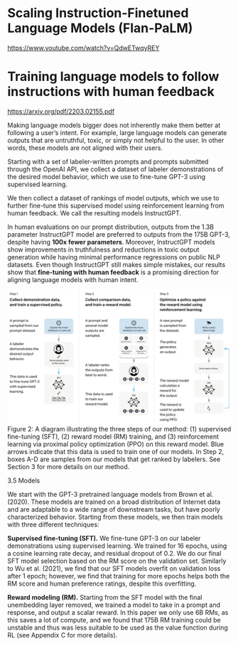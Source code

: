 # Scaling Instruction-Finetuned Language Models (Flan-PaLM)
https://www.youtube.com/watch?v=QdwETwqyREY

# Training language models to follow instructions with human feedback
https://arxiv.org/pdf/2203.02155.pdf

Making language models bigger does not inherently make them better at following
a user’s intent. For example, large language models can generate outputs that
are untruthful, toxic, or simply not helpful to the user. In other words, these
models are not aligned with their users. 

Starting with a set of labeler-written prompts and prompts
submitted through the OpenAI API, we collect a dataset of labeler demonstrations
of the desired model behavior, which we use to fine-tune GPT-3 using supervised
learning.

We then collect a dataset of rankings of model outputs, which we use to
further fine-tune this supervised model using reinforcement learning from human
feedback. We call the resulting models InstructGPT.

In human evaluations on
our prompt distribution, outputs from the 1.3B parameter InstructGPT model are
preferred to outputs from the 175B GPT-3, despite having __100x fewer parameters__.
Moreover, InstructGPT models show improvements in truthfulness and reductions
in toxic output generation while having minimal performance regressions on public
NLP datasets. Even though InstructGPT still makes simple mistakes, our results
show that __fine-tuning with human feedback__ is a promising direction for aligning
language models with human intent.

![](files/lec02-r09.jpg)
Figure 2: A diagram illustrating the three steps of our method: (1) supervised fine-tuning (SFT), (2)
reward model (RM) training, and (3) reinforcement learning via proximal policy optimization (PPO)
on this reward model. Blue arrows indicate that this data is used to train one of our models. In Step 2,
boxes A-D are samples from our models that get ranked by labelers. See Section 3 for more details
on our method.

3.5 Models

We start with the GPT-3 pretrained language models from Brown et al. (2020). These models are
trained on a broad distribution of Internet data and are adaptable to a wide range of downstream tasks,
but have poorly characterized behavior. Starting from these models, we then train models with three
different techniques:

__Supervised fine-tuning (SFT).__ We fine-tune GPT-3 on our labeler demonstrations using supervised
learning. We trained for 16 epochs, using a cosine learning rate decay, and residual dropout of 0.2.
We do our final SFT model selection based on the RM score on the validation set. Similarly to Wu
et al. (2021), we find that our SFT models overfit on validation loss after 1 epoch; however, we find
that training for more epochs helps both the RM score and human preference ratings, despite this
overfitting.

__Reward modeling (RM).__ Starting from the SFT model with the final unembedding layer removed,
we trained a model to take in a prompt and response, and output a scalar reward. In this paper we
only use 6B RMs, as this saves a lot of compute, and we found that 175B RM training could be
unstable and thus was less suitable to be used as the value function during RL (see Appendix C for
more details).


